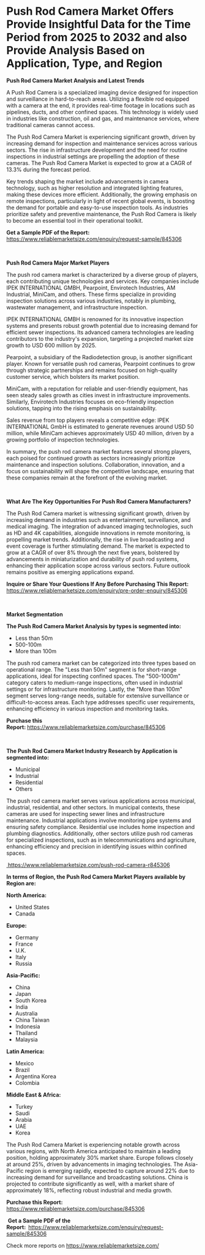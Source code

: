 <p><h1>Push Rod Camera Market Offers Provide Insightful Data for the Time Period from 2025 to 2032 and also Provide Analysis Based on Application, Type, and Region</h1></p><p><strong>Push Rod Camera Market Analysis and Latest Trends</strong></p>
<p><p>A Push Rod Camera is a specialized imaging device designed for inspection and surveillance in hard-to-reach areas. Utilizing a flexible rod equipped with a camera at the end, it provides real-time footage in locations such as pipelines, ducts, and other confined spaces. This technology is widely used in industries like construction, oil and gas, and maintenance services, where traditional cameras cannot access.</p><p>The Push Rod Camera Market is experiencing significant growth, driven by increasing demand for inspection and maintenance services across various sectors. The rise in infrastructure development and the need for routine inspections in industrial settings are propelling the adoption of these cameras. The Push Rod Camera Market is expected to grow at a CAGR of 13.3% during the forecast period. </p><p>Key trends shaping the market include advancements in camera technology, such as higher resolution and integrated lighting features, making these devices more efficient. Additionally, the growing emphasis on remote inspections, particularly in light of recent global events, is boosting the demand for portable and easy-to-use inspection tools. As industries prioritize safety and preventive maintenance, the Push Rod Camera is likely to become an essential tool in their operational toolkit.</p></p>
<p><strong>Get a Sample PDF of the Report:&nbsp;</strong> <a href="https://www.reliablemarketsize.com/enquiry/request-sample/845306?utm_campaign=2180&utm_medium=2&utm_source=Github&utm_content=ia&utm_term=17022025&utm_id=push-rod-camera">https://www.reliablemarketsize.com/enquiry/request-sample/845306</a></p>
<p>&nbsp;</p>
<p><strong>Push Rod Camera Major Market Players</strong></p>
<p><p>The push rod camera market is characterized by a diverse group of players, each contributing unique technologies and services. Key companies include IPEK INTERNATIONAL GMBH, Pearpoint, Envirotech Industries, AM Industrial, MiniCam, and others. These firms specialize in providing inspection solutions across various industries, notably in plumbing, wastewater management, and infrastructure inspection.</p><p>IPEK INTERNATIONAL GMBH is renowned for its innovative inspection systems and presents robust growth potential due to increasing demand for efficient sewer inspections. Its advanced camera technologies are leading contributors to the industry's expansion, targeting a projected market size growth to USD 600 million by 2025.</p><p>Pearpoint, a subsidiary of the Radiodetection group, is another significant player. Known for versatile push rod cameras, Pearpoint continues to grow through strategic partnerships and remains focused on high-quality customer service, which bolsters its market position. </p><p>MiniCam, with a reputation for reliable and user-friendly equipment, has seen steady sales growth as cities invest in infrastructure improvements. Similarly, Envirotech Industries focuses on eco-friendly inspection solutions, tapping into the rising emphasis on sustainability.</p><p>Sales revenue from top players reveals a competitive edge: IPEK INTERNATIONAL GmbH is estimated to generate revenues around USD 50 million, while MiniCam achieves approximately USD 40 million, driven by a growing portfolio of inspection technologies.</p><p>In summary, the push rod camera market features several strong players, each poised for continued growth as sectors increasingly prioritize maintenance and inspection solutions. Collaboration, innovation, and a focus on sustainability will shape the competitive landscape, ensuring that these companies remain at the forefront of the evolving market.</p></p>
<p>&nbsp;</p>
<p><strong>What Are The Key Opportunities For Push Rod Camera Manufacturers?</strong></p>
<p><p>The Push Rod Camera market is witnessing significant growth, driven by increasing demand in industries such as entertainment, surveillance, and medical imaging. The integration of advanced imaging technologies, such as HD and 4K capabilities, alongside innovations in remote monitoring, is propelling market trends. Additionally, the rise in live broadcasting and event coverage is further stimulating demand. The market is expected to grow at a CAGR of over 8% through the next five years, bolstered by advancements in miniaturization and durability of push rod systems, enhancing their application scope across various sectors. Future outlook remains positive as emerging applications expand.</p></p>
<p><strong>Inquire or Share Your Questions If Any Before Purchasing This Report:</strong> <a href="https://www.reliablemarketsize.com/enquiry/pre-order-enquiry/845306?utm_campaign=2180&utm_medium=2&utm_source=Github&utm_content=ia&utm_term=17022025&utm_id=push-rod-camera">https://www.reliablemarketsize.com/enquiry/pre-order-enquiry/845306</a></p>
<p>&nbsp;</p>
<p><strong>Market Segmentation</strong></p>
<p><strong>The Push Rod Camera Market Analysis by types is segmented into:</strong></p>
<p><ul><li>Less than 50m</li><li>500-100m</li><li>More than 100m</li></ul></p>
<p><p>The push rod camera market can be categorized into three types based on operational range. The "Less than 50m" segment is for short-range applications, ideal for inspecting confined spaces. The "500-1000m" category caters to medium-range inspections, often used in industrial settings or for infrastructure monitoring. Lastly, the "More than 100m" segment serves long-range needs, suitable for extensive surveillance or difficult-to-access areas. Each type addresses specific user requirements, enhancing efficiency in various inspection and monitoring tasks.</p></p>
<p><strong>Purchase this Report:&nbsp;</strong><a href="https://www.reliablemarketsize.com/purchase/845306?utm_campaign=2180&utm_medium=2&utm_source=Github&utm_content=ia&utm_term=17022025&utm_id=push-rod-camera">https://www.reliablemarketsize.com/purchase/845306</a></p>
<p>&nbsp;</p>
<p><strong>The Push Rod Camera Market Industry Research by Application is segmented into:</strong></p>
<p><ul><li>Municipal</li><li>Industrial</li><li>Residential</li><li>Others</li></ul></p>
<p><p>The push rod camera market serves various applications across municipal, industrial, residential, and other sectors. In municipal contexts, these cameras are used for inspecting sewer lines and infrastructure maintenance. Industrial applications involve monitoring pipe systems and ensuring safety compliance. Residential use includes home inspection and plumbing diagnostics. Additionally, other sectors utilize push rod cameras for specialized inspections, such as in telecommunications and agriculture, enhancing efficiency and precision in identifying issues within confined spaces.</p></p>
<p><a href="https://www.reliablemarketsize.com/push-rod-camera-r845306?utm_campaign=2180&utm_medium=2&utm_source=Github&utm_content=ia&utm_term=17022025&utm_id=push-rod-camera">&nbsp;https://www.reliablemarketsize.com/push-rod-camera-r845306</a></p>
<p><strong>In terms of Region, the Push Rod Camera Market Players available by Region are:</strong></p>
<p>
    <p> <strong> North America: </strong>
        <ul>
            <li>United States</li>
            <li>Canada</li>
        </ul>
        </p> 
    <p> <strong> Europe: </strong>
        <ul>
            <li>Germany</li>
            <li>France</li>
            <li>U.K.</li>
            <li>Italy</li>
            <li>Russia</li>
        </ul>
        </p> 
    <p> <strong> Asia-Pacific: </strong>
        <ul>
            <li>China</li>
            <li>Japan</li>
            <li>South Korea</li>
            <li>India</li>
            <li>Australia</li>
            <li>China Taiwan</li>
            <li>Indonesia</li>
            <li>Thailand</li>
            <li>Malaysia</li>
        </ul>
        </p> 
    <p> <strong> Latin America: </strong>
        <ul>
            <li>Mexico</li>
            <li>Brazil</li>
            <li>Argentina Korea</li>
            <li>Colombia</li>
        </ul>
        </p> 
    <p> <strong> Middle East & Africa: </strong>
        <ul>
            <li>Turkey</li>
            <li>Saudi</li>
            <li>Arabia</li>
            <li>UAE</li>
            <li>Korea</li>
        </ul>
    </p>
    </p>
<p><p>The Push Rod Camera Market is experiencing notable growth across various regions, with North America anticipated to maintain a leading position, holding approximately 30% market share. Europe follows closely at around 25%, driven by advancements in imaging technologies. The Asia-Pacific region is emerging rapidly, expected to capture around 22% due to increasing demand for surveillance and broadcasting solutions. China is projected to contribute significantly as well, with a market share of approximately 18%, reflecting robust industrial and media growth.</p></p>
<p><strong>Purchase this Report: </strong><a href="https://www.reliablemarketsize.com/purchase/845306?utm_campaign=2180&utm_medium=2&utm_source=Github&utm_content=ia&utm_term=17022025&utm_id=push-rod-camera">https://www.reliablemarketsize.com/purchase/845306</a></p>
<p>&nbsp;<strong>Get a Sample PDF of the Report:&nbsp;&nbsp;</strong><a href="https://www.reliablemarketsize.com/enquiry/request-sample/845306?utm_campaign=2180&utm_medium=2&utm_source=Github&utm_content=ia&utm_term=17022025&utm_id=push-rod-camera">https://www.reliablemarketsize.com/enquiry/request-sample/845306</a></p>
<p><strong></strong></p>
<p>Check more reports on <a href="https://www.reliablemarketsize.com/?utm_campaign=2180&utm_medium=2&utm_source=Github&utm_content=ia&utm_term=17022025&utm_id=push-rod-camera">https://www.reliablemarketsize.com/</a></p>